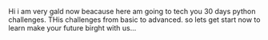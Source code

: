 Hi i am very gald now beacause here am going to tech you 30 days python challenges. THis challenges from basic to advanced. so lets get start now to learn make your future birght with us...

